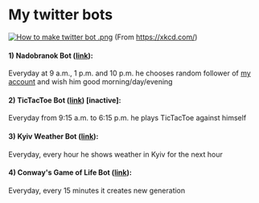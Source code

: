 # My twitter bots

[![How to make twitter bot .png](https://github.com/tonyshkurenko/Bots/blob/master/twitter_bot.png "How to make a twitter bot .png")](https://xkcd.com/1646/)
(From https://xkcd.com/)

#### 1) Nadobranok Bot ([link](https://twitter.com/nadobranok)):

Everyday at 9 a.m., 1 p.m. and 10 p.m. he chooses random follower of [my account](https://twitter.com/tonyshkurenko) and wish him good morning/day/evening

#### 2) TicTacToe Bot ([link](https://twitter.com/BotTicTacToe)) [inactive]:

Everyday from 9:15 a.m. to 6:15 p.m. he plays TicTacToe against himself

#### 3) Kyiv Weather Bot ([link](https://twitter.com/kyivweatherbot)):

Everyday, every hour he shows weather in Kyiv for the next hour

#### 4) Conway's Game of Life Bot ([link](https://twitter.com/botgameoflife)):

Everyday, every 15 minutes it creates new generation
